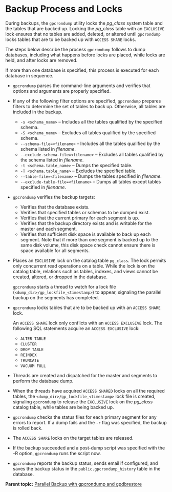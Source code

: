 # Backup Process and Locks 

During backups, the `gpcrondump` utility locks the *pg\_class* system table and the tables that are backed up. Locking the *pg\_class* table with an `EXCLUSIVE` lock ensures that no tables are added, deleted, or altered until `gpcrondump` locks tables that are to be backed up with `ACCESS SHARE` locks.

The steps below describe the process `gpcrondump` follows to dump databases, including what happens before locks are placed, while locks are held, and after locks are removed.

If more than one database is specified, this process is executed for each database in sequence.

-   `gpcrondump` parses the command-line arguments and verifies that options and arguments are properly specified.
-   If any of the following filter options are specified, `gpcrondump` prepares filters to determine the set of tables to back up. Otherwise, all tables are included in the backup.
    -   `-s <schema_name>` – Includes all the tables qualified by the specified schema.
    -   `-S <schema_name>` – Excludes all tables qualified by the specified schema.
    -   `--schema-file=<filename>` – Includes all the tables qualified by the schema listed in *filename*.
    -   `--exclude-schema-file=<filename>` – Excludes all tables qualified by the schema listed in *filename*.
    -   `-t <schema.table_name>` – Dumps the specified table.
    -   `-T <schema.table_name>` – Excludes the specified table.
    -   `--table-file=<filename>` – Dumps the tables specified in *filename*.
    -   `--exclude-table-file=<filename>` – Dumps all tables except tables specified in *filename*.
-   `gpcrondump` verifies the backup targets:
    -   Verifies that the database exists.
    -   Verifies that specified tables or schemas to be dumped exist.
    -   Verifies that the current primary for each segment is up.
    -   Verifies that the backup directory exists and is writable for the master and each segment.
    -   Verifies that sufficient disk space is available to back up each segment. Note that if more than one segment is backed up to the same disk volume, this disk space check cannot ensure there is space available for all segments.
-   Places an `EXCLUSIVE` lock on the catalog table `pg_class`. The lock permits only concurrent read operations on a table. While the lock is on the catalog table, relations such as tables, indexes, and views cannot be created, altered, or dropped in the database.

    `gpcrondump` starts a thread to watch for a lock file \(`<dump_dir>/gp_lockfile_<timestamp>`\) to appear, signaling the parallel backup on the segments has completed.

-   `gpcrondump` locks tables that are to be backed up with an `ACCESS SHARE` lock.

    An `ACCESS SHARE` lock only conflicts with an `ACCESS EXCLUSIVE` lock. The following SQL statements acquire an `ACCESS EXCLUSIVE` lock:

    -   `ALTER TABLE`
    -   `CLUSTER`
    -   `DROP TABLE`
    -   `REINDEX`
    -   `TRUNCATE`
    -   `VACUUM FULL`
-   Threads are created and dispatched for the master and segments to perform the database dump.
-   When the threads have acquired `ACCESS SHARED` locks on all the required tables, the `<dump_dir>/gp_lockfile_<timestamp>` lock file is created, signaling `gpcrondump` to release the `EXCLUSIVE` lock on the *pg\_class* catalog table, while tables are being backed up.
-   `gpcrondump` checks the status files for each primary segment for any errors to report. If a dump fails and the `-r` flag was specified, the backup is rolled back.
-   The `ACCESS SHARE` locks on the target tables are released.
-   If the backup succeeded and a post-dump script was specified with the -R option, `gpcrondump` runs the script now.
-   `gpcrondump` reports the backup status, sends email if configured, and saves the backup status in the `public.gpcrondump_history` table in the database.

**Parent topic:** [Parallel Backup with gpcrondump and gpdbrestore](../managing/backup-heading.html)

